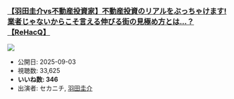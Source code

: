 ### [【羽田圭介vs不動産投資家】不動産投資のリアルをぶっちゃけます!業者じゃないからこそ言える伸びる街の見極め方とは...？【ReHacQ】](https://www.youtube.com/watch?v=nuPOOeoQrTs)
[![](https://img.youtube.com/vi/nuPOOeoQrTs/sddefault.jpg)](https://www.youtube.com/watch?v=nuPOOeoQrTs)
-   公開日: 2025-09-03
-   視聴数: 33,625
-   **いいね数: 346**
-   出演者: セカニチ, [羽田圭介](/rehacq_fan/people/羽田圭介 "wikilink")
